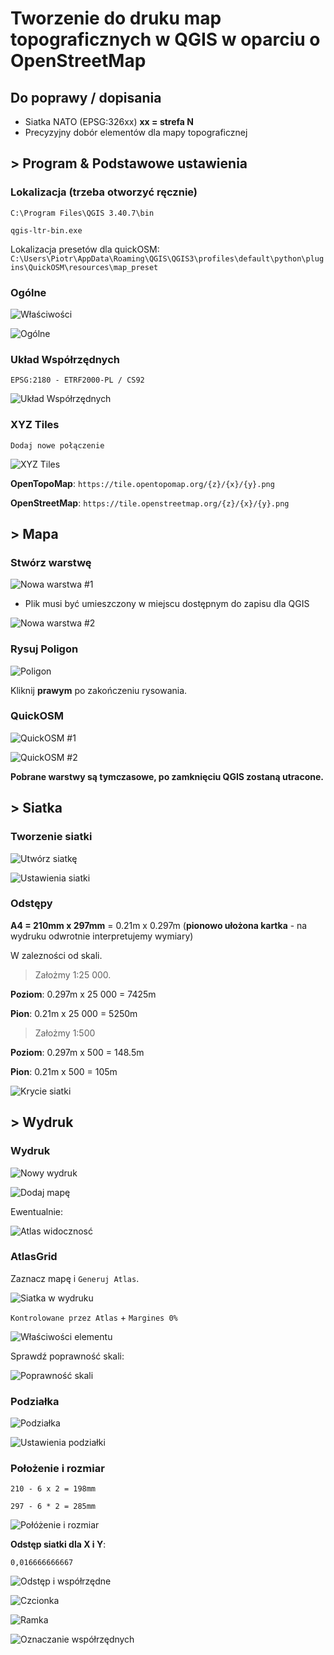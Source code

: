 # Tworzenie do druku map topograficznych w QGIS w oparciu o OpenStreetMap

## Do poprawy / dopisania

- Siatka NATO (EPSG:326xx) **xx = strefa N**
- Precyzyjny dobór elementów dla mapy topograficznej

## > Program & Podstawowe ustawienia

### Lokalizacja (trzeba otworzyć ręcznie)

`C:\Program Files\QGIS 3.40.7\bin`

`qgis-ltr-bin.exe`

Lokalizacja presetów dla quickOSM: `C:\Users\Piotr\AppData\Roaming\QGIS\QGIS3\profiles\default\python\plugins\QuickOSM\resources\map_preset`

### Ogólne

![Właściwości](./screenshots/wlasciwosci.png)

![Ogólne](./screenshots/ogolne.png)

### Układ Współrzędnych

`EPSG:2180 - ETRF2000-PL / CS92`

![Układ Współrzędnych](./screenshots/uklad_wspolrzednych.png)

### XYZ Tiles

`Dodaj nowe połączenie`

![XYZ Tiles](./screenshots/xyz_tiles.png)

**OpenTopoMap**: `https://tile.opentopomap.org/{z}/{x}/{y}.png`

**OpenStreetMap**: `https://tile.openstreetmap.org/{z}/{x}/{y}.png`

## > Mapa

### Stwórz warstwę

![Nowa warstwa #1](./screenshots/nowa_warstwa.png)

- Plik musi być umieszczony w miejscu dostępnym do zapisu dla QGIS

![Nowa warstwa #2](./screenshots/nowa_warstwa_2.png)

### Rysuj Poligon

![Poligon](./screenshots/poligon.png)

Kliknij **prawym** po zakończeniu rysowania.

### QuickOSM

![QuickOSM #1](./screenshots/quickOSM.png)

![QuickOSM #2](./screenshots/quickOSM_2.png)

**Pobrane warstwy są tymczasowe, po zamknięciu QGIS zostaną utracone.**

## > Siatka

### Tworzenie siatki

![Utwórz siatkę](./screenshots/utworz_siatke.png)

![Ustawienia siatki](./screenshots/ustawienia_siatki.png)

### Odstępy

**A4 = 210mm x 297mm** = 0.21m x 0.297m (**pionowo ułożona kartka** - na wydruku odwrotnie interpretujemy wymiary)

W zalezności od skali. 

> Założmy 1:25 000.

**Poziom**: 0.297m x 25 000 = 7425m

**Pion**: 0.21m x 25 000 = 5250m

> Założmy 1:500

**Poziom**: 0.297m x 500 = 148.5m

**Pion**: 0.21m x 500 = 105m

![Krycie siatki](./screenshots/krycie_siatki.png)

## > Wydruk

### Wydruk

![Nowy wydruk](./screenshots/nowy_wydruk.png)

![Dodaj mapę](./screenshots/wydruk_dodaj_mape.png)

Ewentualnie:

![Atlas widocznosć](./screenshots/widocznosc_atlas.png)

### AtlasGrid

Zaznacz mapę i `Generuj Atlas`. 

![Siatka w wydruku](./screenshots/wydruk_siatka.png)

`Kontrolowane przez Atlas` + `Margines 0%`

![Właściwości elementu](./screenshots/wydruk_wlasciwosci_elementu.png)

Sprawdź poprawność skali:

![Poprawność skali](./screenshots/poprawnosc_skali.png)

### Podziałka

![Podziałka](./screenshots/podzialka.png)

![Ustawienia podziałki](./screenshots/ustawienia_podzialki.png)


### Położenie i rozmiar

`210 - 6 x 2 = 198mm`

`297 - 6 * 2 = 285mm`

![Połóżenie i rozmiar](./screenshots/polozenie_i_rozmiar.png)

**Odstęp siatki dla X i Y**:

`0,016666666667`

![Odstęp i współrzędne](./screenshots/siatka_odstep_i_wspolrzedne.png)

![Czcionka](./screenshots/siatka_czcionka.png)

![Ramka](./screenshots/siatka_ramka.png)

![Oznaczanie współrzędnych](./screenshots/oznaczanie_wspolrzednych.png)


